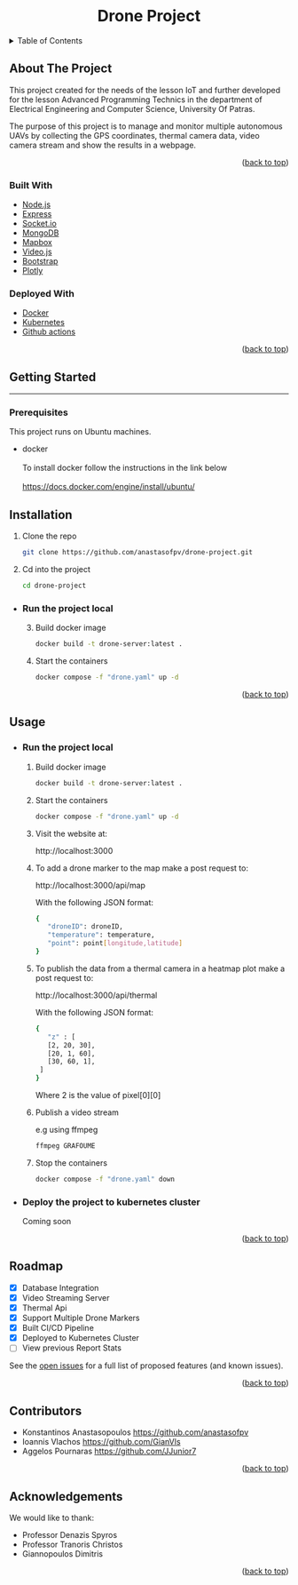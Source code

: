 <div id="top"></div>





<!-- PROJECT LOGO -->
<br />
<div align="center">

  <h1 align="center">Drone Project</h1>

</div>



<!-- TABLE OF CONTENTS -->
<details>
  <summary>Table of Contents</summary>
  <ol>
    <li>
      <a href="#about-the-project">About The Project</a>
      <ul>
        <li><a href="#built-with">Built With</a></li>
        <li><a href="#built-with">Deployed With</a></li>
      </ul>
    </li>
    <li>
      <a href="#getting-started">Getting Started</a>
      <ul>
        <li><a href="#prerequisites">Prerequisites</a></li>
        <li><a href="#installation">Installation</a></li>
      </ul>
    </li>
    <li><a href="#usage">Usage</a></li>
    <li><a href="#roadmap">Roadmap</a></li>
    <li><a href="#roadmap">Contributors</a></li>
    <li><a href="#roadmap">Acknowledgements</a></li>
  </ol>
</details>



<!-- ABOUT THE PROJECT -->
## About The Project

This project created for the needs of the lesson IoT and further developed for the lesson Advanced Programming Technics in the department of Electrical Engineering and Computer Science, University Of Patras.

The purpose of this project is to manage and monitor multiple autonomous UAVs by collecting the GPS coordinates, thermal camera data, video camera stream and show the results in a webpage.

<p align="right">(<a href="#top">back to top</a>)</p>



### Built With


* [Node.js](https://nodejs.org/en/)
* [Express](https://expressjs.com/)
* [Socket.io](https://socket.io/)
* [MongoDB](https://www.mongodb.com/)
* [Mapbox](https://www.mapbox.com/)
* [Video.js](https://videojs.com/)
* [Bootstrap](https://getbootstrap.com)
* [Plotly](https://plotly.com/)

### Deployed With

* [Docker](https://www.docker.com/)
* [Kubernetes](https://kubernetes.io/)
* [Github actions](https://github.com/features/actions)



<p align="right">(<a href="#top">back to top</a>)</p>



<!-- GETTING STARTED -->
## Getting Started
<hr></hr>

### Prerequisites

This project runs on Ubuntu machines.    

* docker <br></br>
    To install docker follow the instructions in the link below <br></br>
  https://docs.docker.com/engine/install/ubuntu/


## Installation

1. Clone the repo
   ```sh
   git clone https://github.com/anastasofpv/drone-project.git
   ```
2. Cd into the project
   ```sh
   cd drone-project
   ```
* ### <b>Run the project local</b>
   
    3. Build docker image
         ```sh
        docker build -t drone-server:latest .
        ```
    4. Start the containers
        ```sh
        docker compose -f "drone.yaml" up -d
        ```


<p align="right">(<a href="#top">back to top</a>)</p>



<!-- USAGE EXAMPLES -->
## Usage

* ### <b>Run the project local</b>
   
    1. Build docker image
         ```sh
        docker build -t drone-server:latest .
        ```
    2. Start the containers
        ```sh
        docker compose -f "drone.yaml" up -d
        ```
    3. Visit the website at:
    
       http://localhost:3000 

    4. To add a drone marker to the map make a post request to:

        http://localhost:3000/api/map

        With the following JSON format:
         ```sh
         {
            "droneID": droneID,
            "temperature": temperature,
            "point": point[longitude,latitude]
         }  
        ```
    5. To publish the data from a thermal camera in a heatmap plot make a post request to:

        http://localhost:3000/api/thermal

         With the following JSON format:
         ```sh
        {
            "z" : [
            [2, 20, 30],
            [20, 1, 60],
            [30, 60, 1],
          ]
        } 
        ```
        Where 2 is the value of pixel[0][0]
    
    6. Publish a video stream

         e.g using ffmpeg 
        
        ```sh
        ffmpeg GRAFOUME
        ```

    7. Stop the containers
        ```sh
        docker compose -f "drone.yaml" down 
         ```

* ### <b>Deploy the project to kubernetes cluster</b>
    Coming soon

<p align="right">(<a href="#top">back to top</a>)</p>



<!-- ROADMAP -->
## Roadmap

- [x] Database Integration
- [x] Video Streaming Server
- [x] Thermal Api 
- [x] Support Multiple Drone Markers
- [x] Built CI/CD Pipeline 
- [x] Deployed to Kubernetes Cluster
- [ ] View previous Report Stats

See the [open issues](https://github.com/othneildrew/Best-README-Template/issues) for a full list of proposed features (and known issues).

<p align="right">(<a href="#top">back to top</a>)</p>


## Contributors 

- Konstantinos Anastasopoulos https://github.com/anastasofpv
- Ioannis Vlachos https://github.com/GianVls
- Aggelos Pournaras https://github.com/JJunior7


<p align="right">(<a href="#top">back to top</a>)</p>


## Acknowledgements

We would like to thank:

- Professor Denazis Spyros
- Professor Tranoris Christos 
- Giannopoulos Dimitris 



<p align="right">(<a href="#top">back to top</a>)</p>


